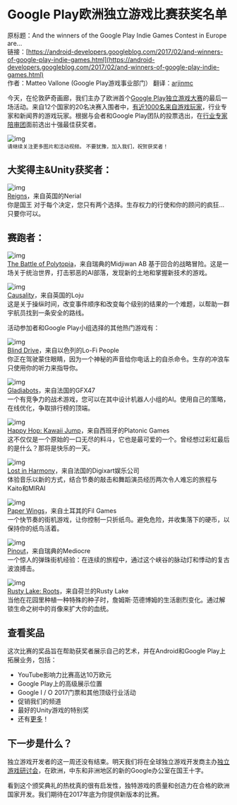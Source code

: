 # Google Play欧洲独立游戏比赛获奖名单

原标题：And the winners of the Google Play Indie Games Contest in Europe are...  
链接：[https://android-developers.googleblog.com/2017/02/and-winners-of-google-play-indie-games.html](https://android-developers.googleblog.com/2017/02/and-winners-of-google-play-indie-games.html)  
作者：Matteo Vallone (Google Play游戏事业部门）
翻译：[arjinmc](https://github.com/arjinmc)  

今天，在伦敦萨奇画廊，我们主办了欧洲首个[Google Play独立游戏大赛](https://events.withgoogle.com/indie-games-contest-europe/)的最后一场活动。来自12个国家的20名决赛入围者中，[有近1000名来自游戏玩家](https://android-developers.googleblog.com/2017/01/meet-20-finalists-of-google-play-indie-games-contest.html)，行业专家和新闻界的游戏玩家。根据与会者和Google Play团队的投票选出，在[行业专家陪审团](https://events.withgoogle.com/indie-games-contest-europe/jury/)面前选出十强最佳获奖者。

![img](../images/2017.2.16.1.jpeg)  
<small>请继续关注更多图片和活动视频。 
不要犹豫，加入我们，祝贺获奖者！  
</small>

## 大奖得主&Unity获奖者： 
![img](../images/2017.2.16.2.png)  
[Reigns](https://play.google.com/store/apps/details?id=com.devolver.reigns&e=-EnableAppDetailsPageRedesign)，来自英国的Nerial  
你是国王 对于每个决定，您只有两个选择。生存权力的行使和你的顾问的疯狂...只要你可以。

## 赛跑者：
![img](../images/2017.2.16.3.png)  
[The Battle of Polytopia](https://play.google.com/store/apps/details?id=air.com.midjiwan.polytopia&e=-EnableAppDetailsPageRedesign)，来自瑞典的Midjiwan AB
基于回合的战略冒险。这是一场关于统治世界，打击邪恶的AI部落，发现新的土地和掌握新技术的游戏。

![img](../images/2017.2.16.4.png)  
[Causality]()，来自英国的Loju  
这是关于操纵时间，改变事件顺序和改变每个级别的结果的一个难题，以帮助一群宇航员找到一条安全的路线。 

活动参加者和Google Play小组选择的其他热门游戏有： 

![img](../images/2017.2.16.5.png)  
[Blind Drive](https://play.google.com/store/apps/details?id=com.LoFiPeople.BlindDrive&e=-EnableAppDetailsPageRedesign)，来自以色列的Lo-Fi People  
你正在驾驶蒙住眼睛，因为一个神秘的声音给你电话上的自杀命令。生存的冲浪车只使用你的听力来指导你。

![img](../images/2017.2.16.6.png)  
[Gladiabots](https://play.google.com/store/apps/details?id=com.GFX47.Gladiabots&e=-EnableAppDetailsPageRedesign)，来自法国的GFX47  
一个有竞争力的战术游戏，您可以在其中设计机器人小组的AI。使用自己的策略，在线优化，争取排行榜的顶端。

![img](../images/2017.2.16.7.png)  
[Happy Hop: Kawaii Jump](https://play.google.com/store/apps/details?id=com.platonicgames.hop&e=-EnableAppDetailsPageRedesign)，来自西班牙的Platonic Games  
这不仅仅是一个原始的一口无尽的料斗，它也是最可爱的一个。曾经想过彩虹最后的是什么？那将是快乐的一天。

![img](../images/2017.2.16.8.png)  
[Lost in Harmony]()，来自法国的Digixart娱乐公司  
体验音乐以新的方式，结合节奏的敲击和舞蹈演员经历两次令人难忘的旅程与Kaito和MIRAI

![img](../images/2017.2.16.9.png)  
[Paper Wings](https://play.google.com/store/apps/details?id=com.filgames.soar&e=-EnableAppDetailsPageRedesign)，来自土耳其的Fil Games  
一个快节奏的街机游戏，让你控制一只折纸鸟。避免危险，并收集落下的硬币，以保持你的纸鸟活着。

![img](../images/2017.2.16.10.png)  
[Pinout](https://play.google.com/store/apps/details?id=com.mediocre.pinout&e=-EnableAppDetailsPageRedesign)，来自瑞典的Mediocre  
一个惊人的弹珠街机经验：在连续的旅程中，通过这个峡谷的脉动灯和悸动的复古波浪搏击。

![img](../images/2017.2.16.11.png)  
[Rusty Lake: Roots](https://play.google.com/store/apps/details?id=air.com.RustyLake.RustyLakeRoots&e=-EnableAppDetailsPageRedesign)，来自荷兰的Rusty Lake  
当他在花园里种植一种特殊的种子时，詹姆斯·范德博姆的生活剧烈变化。通过解锁生命之树中的肖像来扩大你的血统。

## 查看奖品
这次比赛的奖品旨在帮助获奖者展示自己的艺术，并在Android和Google Play上拓展业务，包括： 

* YouTube影响力比赛高达10万欧元
* Google Play上的高级展示位置
* Google I / O 2017门票和其他顶级行业活动
* 促销我们的频道
* 最好的Unity游戏的特别奖
* 还有[更多](https://events.withgoogle.com/indie-games-contest-europe/prizes/)！ 

## 下一步是什么？ 
独立游戏开发者的这一周还没有结束。明天我们将在全球独立游戏开发商主办[独立游戏研讨会](https://events.withgoogle.com/indie-games-workshop-london/)，在欧洲，中东和非洲地区的新的Google办公室在国王十字。

看到这个颁奖典礼的热枕真的很有启发性，独特游戏的质量和创造力在合格的欧洲国家开发。我们期待在2017年底为你提供新版本的比赛。